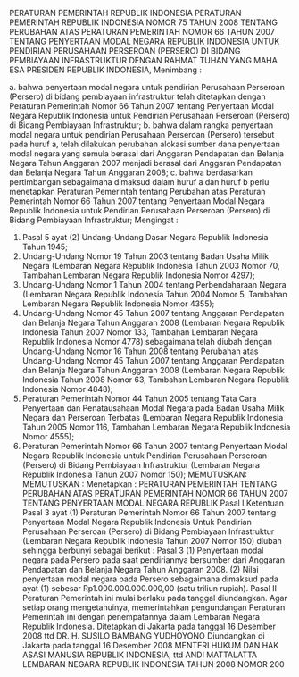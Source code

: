  PERATURAN PEMERINTAH REPUBLIK INDONESIA PERATURAN PEMERINTAH REPUBLIK INDONESIA NOMOR 75 TAHUN 2008 TENTANG PERUBAHAN ATAS PERATURAN PEMERINTAH NOMOR 66 TAHUN 2007 TENTANG PENYERTAAN MODAL NEGARA REPUBLIK INDONESIA UNTUK PENDIRIAN PERUSAHAAN PERSEROAN (PERSERO) DI BIDANG PEMBIAYAAN INFRASTRUKTUR
DENGAN RAHMAT TUHAN YANG MAHA ESA PRESIDEN REPUBLIK INDONESIA,
Menimbang :

a. bahwa penyertaan modal negara untuk pendirian Perusahaan Perseroan (Persero) di bidang pembiayaan infrastruktur telah ditetapkan dengan Peraturan Pemerintah Nomor 66 Tahun 2007 tentang Penyertaan Modal Negara Republik Indonesia untuk Pendirian Perusahaan Perseroan (Persero) di Bidang Pembiayaan Infrastruktur;
b. bahwa dalam rangka penyertaan modal negara untuk pendirian Perusahaan Perseroan (Persero) tersebut pada huruf a, telah dilakukan perubahan alokasi sumber dana penyertaan modal negara yang semula berasal dari Anggaran Pendapatan dan Belanja Negara Tahun Anggaran 2007 menjadi berasal dari Anggaran Pendapatan dan Belanja Negara Tahun Anggaran 2008;
c. bahwa berdasarkan pertimbangan sebagaimana dimaksud dalam huruf a dan huruf b perlu menetapkan Peraturan Pemerintah tentang Perubahan atas Peraturan Pemerintah Nomor 66 Tahun 2007 tentang Penyertaan Modal Negara Republik Indonesia untuk Pendirian Perusahaan Perseroan (Persero) di Bidang Pembiayaan Infrastruktur;
Mengingat :

1. Pasal 5 ayat (2) Undang-Undang Dasar Negara Republik Indonesia Tahun 1945;
2. Undang-Undang Nomor 19 Tahun 2003 tentang Badan Usaha Milik Negara (Lembaran Negara Republik Indonesia Tahun 2003 Nomor 70, Tambahan Lembaran Negara Republik Indonesia Nomor 4297);
3. Undang-Undang Nomor 1 Tahun 2004 tentang Perbendaharaan Negara (Lembaran Negara Republik Indonesia Tahun 2004 Nomor 5, Tambahan Lembaran Negara Republik Indonesia Nomor 4355);
4. Undang-Undang Nomor 45 Tahun 2007 tentang Anggaran Pendapatan dan Belanja Negara Tahun Anggaran 2008 (Lembaran Negara Republik Indonesia Tahun 2007 Nomor 133, Tambahan Lembaran Negara Republik Indonesia Nomor 4778) sebagaimana telah diubah dengan Undang-Undang Nomor 16 Tahun 2008 tentang Perubahan atas Undang-Undang Nomor 45 Tahun 2007 tentang Anggaran Pendapatan dan Belanja Negara Tahun Anggaran 2008 (Lembaran Negara Republik Indonesia Tahun 2008 Nomor 63, Tambahan Lembaran Negara Republik Indonesia Nomor 4848);
5. Peraturan Pemerintah Nomor 44 Tahun 2005 tentang Tata Cara Penyertaan dan Penatausahaan Modal Negara pada Badan Usaha Milik Negara dan Perseroan Terbatas (Lembaran Negara Republik Indonesia Tahun 2005 Nomor 116, Tambahan Lembaran Negara Republik Indonesia Nomor 4555);
6. Peraturan Pemerintah Nomor 66 Tahun 2007 tentang Penyertaan Modal Negara Republik Indonesia untuk Pendirian Perusahaan Perseroan (Persero) di Bidang Pembiayaan Infrastruktur (Lembaran Negara Republik Indonesia Tahun 2007 Nomor 150);
MEMUTUSKAN:
MEMUTUSKAN :
 Menetapkan : PERATURAN PEMERINTAH TENTANG PERUBAHAN ATAS PERATURAN PEMERINTAH NOMOR 66 TAHUN 2007 TENTANG PENYERTAAN MODAL NEGARA REPUBLIK
Pasal I
Ketentuan Pasal 3 ayat (1) Peraturan Pemerintah Nomor 66 Tahun 2007 tentang Penyertaan Modal Negara Republik Indonesia Untuk Pendirian Perusahaan Perseroan (Persero) di Bidang Pembiayaan Infrastruktur (Lembaran Negara Republik Indonesia Tahun 2007 Nomor 150) diubah sehingga berbunyi sebagai berikut :
Pasal 3
(1) Penyertaan modal negara pada Persero pada saat pendiriannya bersumber dari Anggaran Pendapatan dan Belanja Negara Tahun Anggaran 2008.
(2) Nilai penyertaan modal negara pada Persero sebagaimana dimaksud pada ayat (1) sebesar Rp1.000.000.000.000,00 (satu triliun rupiah).
Pasal II
Peraturan Pemerintah ini mulai berlaku pada tanggal diundangkan.
Agar setiap orang mengetahuinya, memerintahkan pengundangan Peraturan Pemerintah ini dengan penempatannya dalam Lembaran Negara Republik Indonesia. Ditetapkan di Jakarta pada tanggal 16 Desember 2008 ttd DR. H. SUSILO BAMBANG YUDHOYONO Diundangkan di Jakarta pada tanggal 16 Desember 2008 MENTERI HUKUM DAN HAK ASASI MANUSIA REPUBLIK INDONESIA, ttd ANDI MATTALATTA LEMBARAN NEGARA REPUBLIK INDONESIA TAHUN 2008 NOMOR 200